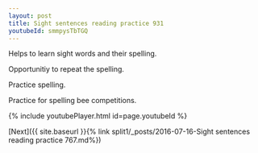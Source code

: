 ```yaml
---
layout: post
title: Sight sentences reading practice 931
youtubeId: smmpysTbTGQ
---
```

 
 
Helps to learn sight words and their spelling.

Opportunitiy to repeat the spelling. 

Practice spelling. 
 
Practice for spelling bee competitions. 
 
{% include youtubePlayer.html id=page.youtubeId %}
 
 

[Next]({{ site.baseurl }}{% link  split1/_posts/2016-07-16-Sight sentences reading practice 767.md%})
 
